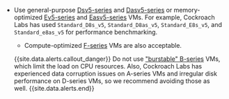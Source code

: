 - Use general-purpose [Dsv5-series](https://docs.microsoft.com/en-us/azure/virtual-machines/dv5-dsv5-series) and [Dasv5-series](https://docs.microsoft.com/en-us/azure/virtual-machines/dasv5-dadsv5-series) or memory-optimized [Ev5-series](https://docs.microsoft.com/en-us/azure/virtual-machines/ev5-esv5-series) and [Easv5-series](https://docs.microsoft.com/en-us/azure/virtual-machines/easv5-eadsv5-series#easv5-series) VMs. For example, Cockroach Labs has used `Standard_D8s_v5`, `Standard_D8as_v5`, `Standard_E8s_v5`, and `Standard_e8as_v5` for performance benchmarking.

    - Compute-optimized [F-series](https://docs.microsoft.com/en-us/azure/virtual-machines/fsv2-series) VMs are also acceptable.

    {{site.data.alerts.callout_danger}}
    Do not use ["burstable" B-series](https://docs.microsoft.com/en-us/azure/virtual-machines/linux/b-series-burstable) VMs, which limit the load on CPU resources. Also, Cockroach Labs has experienced data corruption issues on A-series VMs and irregular disk performance on D-series VMs, so we recommend avoiding those as well.
    {{site.data.alerts.end}}